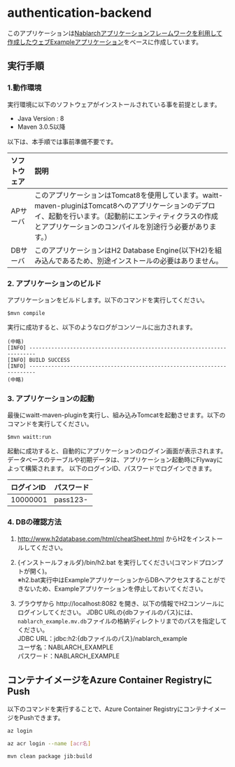 authentication-backend
===========================

このアプリケーションは[Nablarchアプリケーションフレームワークを利用して作成したウェブExampleアプリケーション](https://github.com/nablarch/nablarch-example-web)をベースに作成しています。

## 実行手順

### 1.動作環境
実行環境に以下のソフトウェアがインストールされている事を前提とします。
* Java Version : 8
* Maven 3.0.5以降

以下は、本手順では事前準備不要です。

|ソフトウェア|説明|
|:---|:---|
|APサーバ|このアプリケーションはTomcat8を使用しています。waitt-maven-pluginはTomcat8へのアプリケーションのデプロイ、起動を行います。（起動前にエンティティクラスの作成とアプリケーションのコンパイルを別途行う必要があります。）|
|DBサーバ|このアプリケーションはH2 Database Engine(以下H2)を組み込んであるため、別途インストールの必要はありません。|

### 2. アプリケーションのビルド

アプリケーションをビルドします。以下のコマンドを実行してください。

    $mvn compile
    
実行に成功すると、以下のようなログがコンソールに出力されます。

    (中略)
    [INFO] ------------------------------------------------------------------------
    [INFO] BUILD SUCCESS
    [INFO] ------------------------------------------------------------------------
    (中略)


### 3. アプリケーションの起動
最後にwaitt-maven-pluginを実行し、組み込みTomcatを起動させます。以下のコマンドを実行してください。

    $mvn waitt:run

起動に成功すると、自動的にアプリケーションのログイン画面が表示されます。
データベースのテーブルや初期データは、アプリケーション起動時にFlywayによって構築されます。
以下のログインID、パスワードでログインできます。

| ログインID | パスワード |
|:------|:--------|
| 10000001 | pass123-|

### 4. DBの確認方法

1. http://www.h2database.com/html/cheatSheet.html からH2をインストールしてください。

2. {インストールフォルダ}/bin/h2.bat を実行してください(コマンドプロンプトが開く)。  
  ※h2.bat実行中はExampleアプリケーションからDBへアクセスすることができないため、Exampleアプリケーションを停止しておいてください。

3. ブラウザから http://localhost:8082 を開き、以下の情報でH2コンソールにログインしてください。
   JDBC URLの{dbファイルのパス}には、`nablarch_example.mv.db`ファイルの格納ディレクトリまでのパスを指定してください。  
  JDBC URL：jdbc:h2:{dbファイルのパス}/nablarch_example  
  ユーザ名：NABLARCH_EXAMPLE  
  パスワード：NABLARCH_EXAMPLE

## コンテナイメージをAzure Container RegistryにPush

以下のコマンドを実行することで、Azure Container RegistryにコンテナイメージをPushできます。

```bash
az login
```

```bash
az acr login --name [acr名]
```

```bash
mvn clean package jib:build
```
